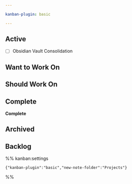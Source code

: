 ```yaml
---

kanban-plugin: basic

---
```


## Active

- [ ] Obsidian Vault Consolidation


## Want to Work On



## Should Work On



## Complete

**Complete**


## Archived



## Backlog





%% kanban:settings
```
{"kanban-plugin":"basic","new-note-folder":"Projects"}
```
%%